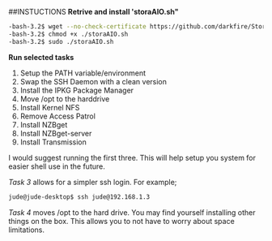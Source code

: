 ##INSTUCTIONS
**Retrive and install 'storaAIO.sh"**

```` bash
-bash-3.2$ wget --no-check-certificate https://github.com/darkfire/Stora-AIO/raw/master/storaAIO.sh
-bash-3.2$ chmod +x ./storaAIO.sh
-bash-3.2$ sudo ./storaAIO.sh
````

**Run selected tasks**

1. Setup the PATH variable/environment
2. Swap the SSH Daemon with a clean version
3. Install the IPKG Package Manager
4. Move /opt to the harddrive
5. Install Kernel NFS
6. Remove Access Patrol
7. Install NZBget
8. Install NZBget-server
9. Install Transmission

I would suggest running the first three. This will help setup you system for easier shell use in the future. 

*Task 3* allows for a simpler ssh login.
For example;

```` bash
jude@jude-desktop$ ssh jude@192.168.1.3
````
*Task 4* moves /opt to the hard drive. You may find yourself installing other things on the box. This allows you to not have to worry about space limitations.
